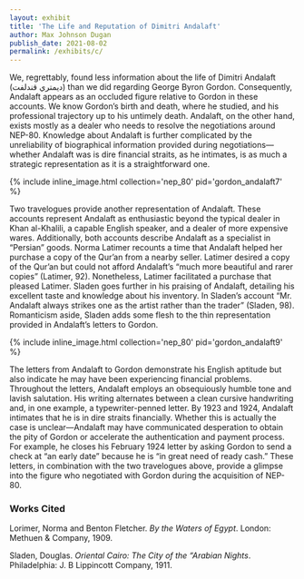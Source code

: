 ```yaml
---
layout: exhibit
title: 'The Life and Reputation of Dimitri Andalaft'
author: Max Johnson Dugan
publish_date: 2021-08-02
permalink: /exhibits/c/
---
```


<p> We, regrettably, found less information about the life of Dimitri Andalaft (ديمتري قندلفت) than we did regarding George Byron Gordon. Consequently, Andalaft appears as an occluded figure relative to Gordon in these accounts. We know Gordon’s birth and death, where he studied, and his professional trajectory up to his untimely death. Andalaft, on the other hand, exists mostly as a dealer who needs to resolve the negotiations around NEP-80. Knowledge about Andalaft is further complicated by the unreliability of biographical information provided during negotiations—whether Andalaft was is dire financial straits, as he intimates, is as much a strategic representation as it is a straightforward one.</p>

{% include inline_image.html collection='nep_80' pid='gordon_andalaft7' %}

<p>Two travelogues provide another representation of Andalaft. These accounts represent Andalaft as enthusiastic beyond the typical dealer in Khan al-Khalili, a capable English speaker, and a dealer of more expensive wares. Additionally, both accounts describe Andalaft as a specialist in “Persian” goods. Norma Latimer recounts a time that Andalaft helped her purchase a copy of the Qur’an from a nearby seller. Latimer desired a copy of the Qur’an but could not afford Andalaft’s “much more beautiful and rarer copies” (Latimer, 92). Nonetheless, Latimer facilitated a purchase that pleased Latimer. Sladen goes further in his praising of Andalaft, detailing his excellent taste and knowledge about his inventory. In Sladen’s account “Mr. Andalaft always strikes one as the artist rather than the trader” (Sladen, 98). Romanticism aside, Sladen adds some flesh to the thin representation provided in Andalaft’s letters to Gordon.</p>

{% include inline_image.html collection='nep_80' pid='gordon_andalaft9' %}

<p>The letters from Andalaft to Gordon demonstrate his English aptitude but also indicate he may have been experiencing financial problems. Throughout the letters, Andalaft employs an obsequiously humble tone and lavish salutation. His writing alternates between a clean cursive handwriting and, in one example, a typewriter-penned letter. By 1923 and 1924, Andalaft intimates that he is in dire straits financially. Whether this is actually the case is unclear—Andalaft may have communicated desperation to obtain the pity of Gordon or accelerate the authentication and payment process. For example, he closes his February 1924 letter by asking Gordon to send a check at “an early date” because he is “in great need of ready cash.” These letters, in combination with the two travelogues above, provide a glimpse into the figure who negotiated with Gordon during the acquisition of NEP-80.</p>


### Works Cited

Lorimer, Norma and Benton Fletcher. *By the Waters of Egypt*. London: Methuen & Company, 1909.

Sladen, Douglas. *Oriental Cairo: The City of the “Arabian Nights*. Philadelphia: J. B Lippincott Company, 1911.
